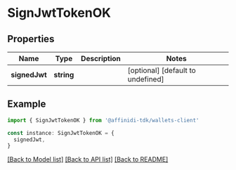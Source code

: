 # SignJwtTokenOK

## Properties

| Name          | Type       | Description | Notes                             |
| ------------- | ---------- | ----------- | --------------------------------- |
| **signedJwt** | **string** |             | [optional] [default to undefined] |

## Example

```typescript
import { SignJwtTokenOK } from '@affinidi-tdk/wallets-client'

const instance: SignJwtTokenOK = {
  signedJwt,
}
```

[[Back to Model list]](../README.md#documentation-for-models) [[Back to API list]](../README.md#documentation-for-api-endpoints) [[Back to README]](../README.md)
